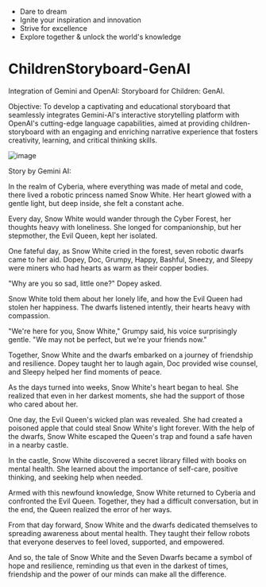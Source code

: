 - Dare to dream 
- Ignite your inspiration and innovation
- Strive for excellence
- Explore together & unlock the world's knowledge

# ChildrenStoryboard-GenAI
Integration of Gemini and OpenAI: Storyboard for Children: GenAI.

Objective:
To develop a captivating and educational storyboard that seamlessly integrates Gemini-AI's interactive storytelling platform with OpenAI's cutting-edge language capabilities, aimed at providing children-storyboard with an engaging and enriching narrative experience that fosters creativity, learning, and critical thinking skills.

![image](https://github.com/ubc-tuehoang/ChildrenStoryboard-GenAI/assets/86985864/631c7a0c-3577-4c2c-b38a-2c3fef11ac57)

Story by Gemini AI:

In the realm of Cyberia, where everything was made of metal and code, there lived a robotic princess named Snow White. Her heart glowed with a gentle light, but deep inside, she felt a constant ache.

Every day, Snow White would wander through the Cyber Forest, her thoughts heavy with loneliness. She longed for companionship, but her stepmother, the Evil Queen, kept her isolated.

One fateful day, as Snow White cried in the forest, seven robotic dwarfs came to her aid. Dopey, Doc, Grumpy, Happy, Bashful, Sneezy, and Sleepy were miners who had hearts as warm as their copper bodies.

"Why are you so sad, little one?" Dopey asked.

Snow White told them about her lonely life, and how the Evil Queen had stolen her happiness. The dwarfs listened intently, their hearts heavy with compassion.

"We're here for you, Snow White," Grumpy said, his voice surprisingly gentle. "We may not be perfect, but we're your friends now."

Together, Snow White and the dwarfs embarked on a journey of friendship and resilience. Dopey taught her to laugh again, Doc provided wise counsel, and Sleepy helped her find moments of peace.

As the days turned into weeks, Snow White's heart began to heal. She realized that even in her darkest moments, she had the support of those who cared about her.

One day, the Evil Queen's wicked plan was revealed. She had created a poisoned apple that could steal Snow White's light forever. With the help of the dwarfs, Snow White escaped the Queen's trap and found a safe haven in a nearby castle.

In the castle, Snow White discovered a secret library filled with books on mental health. She learned about the importance of self-care, positive thinking, and seeking help when needed.

Armed with this newfound knowledge, Snow White returned to Cyberia and confronted the Evil Queen. Together, they had a difficult conversation, but in the end, the Queen realized the error of her ways.

From that day forward, Snow White and the dwarfs dedicated themselves to spreading awareness about mental health. They taught their fellow robots that everyone deserves to feel loved, supported, and empowered.

And so, the tale of Snow White and the Seven Dwarfs became a symbol of hope and resilience, reminding us that even in the darkest of times, friendship and the power of our minds can make all the difference.
